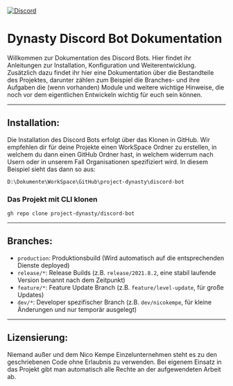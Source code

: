 [![Discord](https://img.shields.io/discord/870339990335406090?color=fff&label=Discord&logo=discord&logoColor=fff)](https://discord.gg/wrQUrvJAFS)


Dynasty Discord Bot Dokumentation
=============

Willkommen zur Dokumentation des Discord Bots. Hier findet ihr Anleitungen zur Installation, Konfiguration und Weiterentwicklung. Zusätzlich dazu findet ihr hier eine Dokumentation über die Bestandteile des Projektes, darunter zählen zum Beispiel die Branches- und ihre Aufgaben die (wenn vorhanden) Module und weitere wichtige Hinweise, die noch vor dem eigentlichen Entwickeln wichtig für euch sein können.

---
## Installation:
Die Installation des Discord Bots erfolgt über das Klonen in GitHub. Wir empfehlen dir für deine Projekte einen WorkSpace Ordner zu erstellen, in welchem du dann einen GitHub Ordner hast, in welchem widerrum nach Usern oder in unserem Fall Organisationen spezifiziert wird. In diesem Beispiel sieht das dann so aus:

```
D:\Dokumente\WorkSpace\GitHub\project-dynasty\discord-bot
```

### Das Projekt mit CLI klonen
```ssh
gh repo clone project-dynasty/discord-bot
```

---
## Branches:
* `production`: Produktionsbuild (Wird automatisch auf die entsprechenden Dienste deployed)
* `release/*`: Release Builds (z.B. `release/2021.8.2`, eine stabil laufende Version benannt nach dem Zeitpunkt)
* `feature/*`: Feature Update Branch (z.B. `feature/level-update`, für große Updates)
* `dev/*`: Developer spezifischer Branch (z.B. `dev/nicokempe`, für kleine Änderungen und nur temporär ausgelegt)

---
## Lizensierung:
Niemand außer und dem Nico Kempe Einzelunternehmen steht es zu den geschriebenen Code ohne Erlaubnis zu verwenden. Bei eigenem Einsatz in das Projekt gibt man automatisch alle Rechte an der aufgewendeten Arbeit ab.

